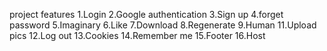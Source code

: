 project features
1.Login
2.Google authentication 
3.Sign up
4.forget password
5.Imaginary
6.Like
7.Download
8.Regenerate
9.Human 
11.Upload pics
12.Log out
13.Cookies
14.Remember me
15.Footer
16.Host
